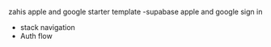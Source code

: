 zahis apple and google starter template
-supabase apple and google sign in
- stack navigation 
- Auth flow
